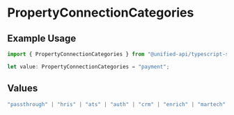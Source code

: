 # PropertyConnectionCategories

## Example Usage

```typescript
import { PropertyConnectionCategories } from "@unified-api/typescript-sdk/sdk/models/shared";

let value: PropertyConnectionCategories = "payment";
```

## Values

```typescript
"passthrough" | "hris" | "ats" | "auth" | "crm" | "enrich" | "martech" | "ticketing" | "uc" | "accounting" | "storage" | "commerce" | "payment" | "genai" | "messaging" | "kms" | "task" | "scim"
```